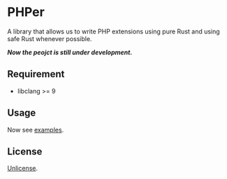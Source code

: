 # PHPer

A library that allows us to write PHP extensions using pure Rust and using safe Rust whenever possible.

***Now the peojct is still under development.***

## Requirement

- libclang >= 9

## Usage

Now see [examples](examples).

<!--
First you have to install `cargo-generate`:

# ```bash
cargo install cargo-generate
```

Then create a PHP extension project from the [template](https://github.com/jmjoy/phper-ext-skel.git):

```bash
cargo generate --git https://github.com/jmjoy/phper-ext-skel.git
```
-->

## License

[Unlicense](LICENSE).
